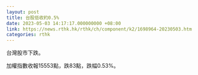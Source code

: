 ```yaml
---
layout: post
title: 台股低收約0.5%
date: 2023-05-03 14:17:17.000000000 +08:00
link: https://news.rthk.hk/rthk/ch/component/k2/1698964-20230503.htm
categories: rthk
---
```


台灣股市下跌。

加權指數收報15553點，跌83點，跌幅0.53%。
